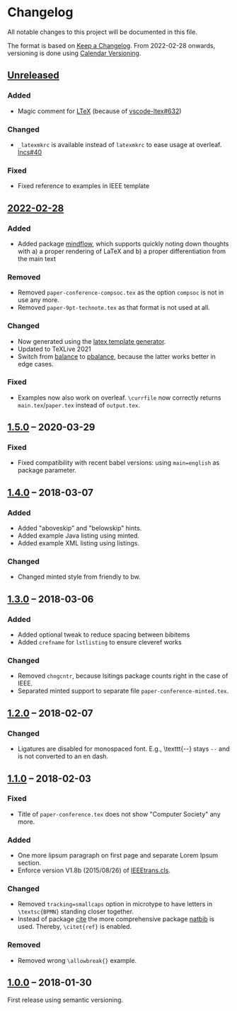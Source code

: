 # Changelog

All notable changes to this project will be documented in this file.

The format is based on [Keep a Changelog](http://keepachangelog.com/).
From 2022-02-28 onwards, versioning is done using [Calendar Versioning](https://calver.org/).

## [Unreleased]

### Added

- Magic comment for [LTeX](https://github.com/valentjn/vscode-ltex#ltex-extension-for-vs-code-grammarspell-checker-using-languagetool-with-support-for-latex-markdown-and-others) (because of [vscode-ltex#632](https://github.com/valentjn/vscode-ltex/issues/632))

### Changed

- `_latexmkrc` is available instead of `latexmkrc` to ease usage at overleaf. [lncs#40](https://github.com/latextemplates/LNCS/issues/40)

### Fixed

- Fixed reference to examples in IEEE template

## [2022-02-28]

### Added

- Added package [mindflow](https://www.ctan.org/pkg/mindflow), which supports quickly noting down thoughts with a) a proper rendering of LaTeX and b) a proper differentiation from the main text

### Removed

- Removed `paper-conference-compsoc.tex` as the option `compsoc` is not in use any more.
- Removed `paper-9pt-technote.tex` as that format is not used at all.

### Changed

- Now generated using the [latex template generator](https://www.npmjs.com/package/generator-latex-template).
- Updated to TeXLive 2021
- Switch from [balance](https://ctan.org/pkg/balance) to [pbalance](https://ctan.org/pkg/pbalance), because the latter works better in edge cases.

### Fixed

- Examples now also work on overleaf. `\currfile` now correctly returns `main.tex`/`paper.tex` instead of `output.tex`.

## [1.5.0] – 2020-03-29

### Fixed

- Fixed compatibility with recent babel versions: using `main=english` as package parameter.

## [1.4.0] – 2018-03-07

### Added

- Added "aboveskip" and "belowskip" hints.
- Added example Java listing using minted.
- Added example XML listing using listings.

### Changed

- Changed minted style from friendly to bw.

## [1.3.0] – 2018-03-06

### Added

- Added optional tweak to reduce spacing between bibitems
- Added `crefname` for `lstlisting` to ensure cleveref works

### Changed

- Removed `chngcntr`, because lsitings package counts right in the case of IEEE.
- Separated minted support to separate file `paper-conference-minted.tex`.

## [1.2.0] – 2018-02-07

### Changed

- Ligatures are disabled for monospaced font. E.g., \texttt{--} stays `--` and is not converted to an en dash.

## [1.1.0] – 2018-02-03

### Fixed

- Title of `paper-conference.tex` does not show "Computer Society" any more.

### Added

- One more lipsum paragraph on first page and separate Lorem Ipsum section.
- Enforce version V1.8b (2015/08/26) of [IEEEtrans.cls](http://www.michaelshell.org/tex/ieeetran/).

### Changed

- Removed `tracking=smallcaps` option in microtype to have letters in `\textsc{BPMN}` standing closer together.
- Instead of package [cite](https://www.ctan.org/pkg/cite) the more comprehensive package [natbib](https://www.ctan.org/pkg/natbib) is used. Thereby, `\citet{ref}` is enabled.

### Removed

- Removed wrong `\allowbreak{}` example.

## [1.0.0] – 2018-01-30

First release using semantic versioning.

[Unreleased]: https://github.com/latextemplates/IEEE/compare/2022-02-28...HEAD
[2022-02-28]: https://github.com/latextemplates/IEEE/compare/1.5.0...2022-02-28
[1.5.0]: https://github.com/latextemplates/IEEE/compare/1.4.0...1.5.0
[1.4.0]: https://github.com/latextemplates/IEEE/compare/1.3.0...1.4.0
[1.3.0]: https://github.com/latextemplates/IEEE/compare/1.2.0...1.3.0
[1.2.0]: https://github.com/latextemplates/IEEE/compare/1.1.0...1.2.0
[1.1.0]: https://github.com/latextemplates/IEEE/compare/1.0.0...1.1.0
[1.0.0]: https://github.com/latextemplates/IEEE/releases/tag/1.0.0

<!-- markdownlint-disable-file MD024 MD033 -->
